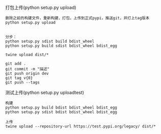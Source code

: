 
打包上传(python setup.py upload)
```
删除之前的构建文件，重新构建，打包，上传到正式pypi，推送git，并打上tag版本
python setup.py upload


分步：
python setup.py sdist build bdist_wheel
python setup.py build sdist bdist_wheel bdist_egg

twine upload dist/*

git add .
git commit -m "描述"
git push origin dev
git tag v{0}
git push --tags
```

测试上传(python setup.py uploadtest)
```
构建
python setup.py build bdist bdist_wheel bdist_egg
python setup.py sdist bdist bdist_wheel bdist_egg

上传
twine upload --repository-url https://test.pypi.org/legacy/ dist/*
```
